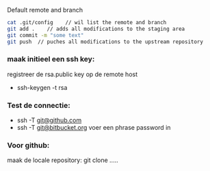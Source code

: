 Default remote and branch

```bash
cat .git/config    // wil list the remote and branch
git add .    // adds all modifications to the staging area
git commit -m "some text"  
git push  // puches all modifications to the upstream repository
```

### maak initieel een ssh key:
registreer de rsa.public key op de remote host
- ssh-keygen -t rsa


### Test de connectie:
- ssh -T [git@github.com](mailto:git@github.com)
- ssh -T [git@bitbucket.org](mailto:git@bitbucket.org)
voer een phrase password in

### Voor github:
maak de locale repository:
git clone ..... 